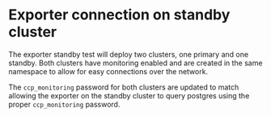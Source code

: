 # Exporter connection on standby cluster

The exporter standby test will deploy two clusters, one primary and one standby.
Both clusters have monitoring enabled and are created in the same namespace to
allow for easy connections over the network.

The `ccp_monitoring` password for both clusters are updated to match allowing
the exporter on the standby cluster to query postgres using the proper `ccp_monitoring`
password.
